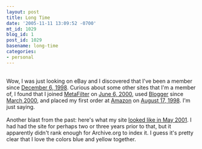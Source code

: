 ```yaml
---
layout: post
title: Long Time
date: '2005-11-11 13:09:52 -0700'
mt_id: 1029
blog_id: 1
post_id: 1029
basename: long-time
categories:
- personal
---
```

<br />Wow, I was just looking on eBay and I discovered that I've been a member since <a href="http://web.archive.org/web/19981206165210/http://www2.ebay.com/index.html">December 6, 1998</a>. Curious about some other sites that I'm a member of, I found that I joined <a href="http://www.metafilter.com/">MetaFilter</a> on <a href="http://web.archive.org/web/20000706195649/http://www.metafilter.com/">June 6, 2000</a>, used <a href="http://www.blogger.com/">Blogger</a> since <a href="http://web.archive.org/web/20001119075200/www.blogger.com/">March 2000</a>, and placed my first order at <a href="http://www.amazon.com/">Amazon</a> on <a href="http://www.lukew.com/ff/content/amazon_tabs98.jpg">August 17, 1998</a>. I'm just saying.<br /><br />Another blast from the past: here's what my site <a href="http://web.archive.org/web/20010513204432/http://www.public.asu.edu/~bbrown/">looked like in May 2001</a>. I had had the site for perhaps two or three years prior to that, but it apparently didn't rank enough for Archive.org to index it. I guess it's pretty clear that I love the colors blue and yellow together.<br /><br /><br />
